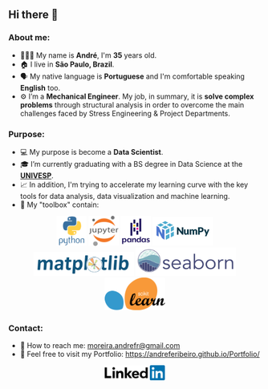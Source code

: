 <h2>Hi there 👋</h2>

<h3>About me:</h3>

- 🧔🏿‍♂️ My name is **André**,  I'm **35** years old.
- 🏠 I live in **São Paulo, Brazil**.
- 🗣️ My native language is **Portuguese** and I'm comfortable speaking **English** too.
- ⚙️ I’m a **Mechanical Engineer**. My job, in summary, it is **solve complex problems** through structural analysis in order to overcome the main challenges faced by Stress Engineering & Project Departments.

<h3>Purpose:</h3>

- 💻 My purpose is become a **Data Scientist**.
- 🎓 I’m currently graduating with a BS degree in Data Science at the **[UNIVESP](https://univesp.br/)**. 
- 📈 In addition, I'm trying to accelerate my learning curve with the key tools for data analysis, data visualization and machine learning.
- 🧰 My "toolbox" contain:

<p align="center">
        <a href="https://www.python.org" target="_blank" rel="noreferrer"><img src="images/python-original-wordmark.svg" width="60" /></a>
        <a href="https://jupyter.org" target="_blank" rel="noreferrer"><img src="images/jupyter-original-wordmark.svg" width="60" /></a>
        <a href="https://pandas.pydata.org" target="_blank" rel="noreferrer"><img src="images/pandas-original-wordmark.svg" width="60" /></a>
        <a href="https://numpy.org" target="_blank" rel="noreferrer"><img src="images/numpylogo.svg" width="120" /></a>
        <a href="https://matplotlib.org" target="_blank" rel="noreferrer"><img src="images/logo2_compressed.svg" width="200" /></a>
        <a href="https://seaborn.pydata.org" target="_blank" rel="noreferrer"><img src="images/logo-wide-lightbg.svg" width="200" /></a>
        <a href="https://scikit-learn.org" target="_blank" rel="noreferrer"><img src="images/1200px-Scikit_learn_logo_small.svg.png" width="120" /></a>
</p>

<h3>Contact:</h3>

-  📨 How to reach me: moreira.andrefr@gmail.com
- 📂 Feel free to visit my Portfolio: https://andreferibeiro.github.io/Portfolio/
<p align="center"><a href="https://www.linkedin.com/in/andreferibeiro">
         <img src="images/linkedin-logo.png" width="120" /a>
</p>
